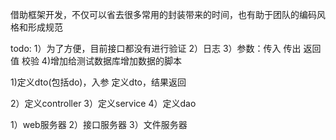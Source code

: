 借助框架开发，不仅可以省去很多常用的封装带来的时间，也有助于团队的编码风格和形成规范

todo:
1）为了方便，目前接口都没有进行验证
2）日志
3）参数：传入 传出 返回值 校验
4)增加给测试数据库增加数据的脚本


1)定义dto(包括do)，入参
定义dto，结果返回

2）定义controller
3）定义service
4）定义dao


1）web服务器
2）接口服务器
3）文件服务器


